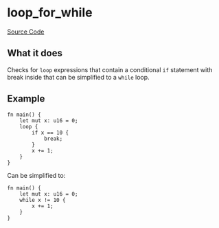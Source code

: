 # loop_for_while

[Source Code](https://github.com/software-mansion/cairo-lint/tree/main/crates/cairo-lint-core/src/lints/loops/loop_for_while.rs#L48)

## What it does

Checks for `loop` expressions that contain a conditional `if` statement with break inside that
can be simplified to a `while` loop.

## Example

```cairo
fn main() {
    let mut x: u16 = 0;
    loop {
        if x == 10 {
            break;
        }
        x += 1;
    }
}
```

Can be simplified to:

```cairo
fn main() {
    let mut x: u16 = 0;
    while x != 10 {
        x += 1;
    }
}
```
